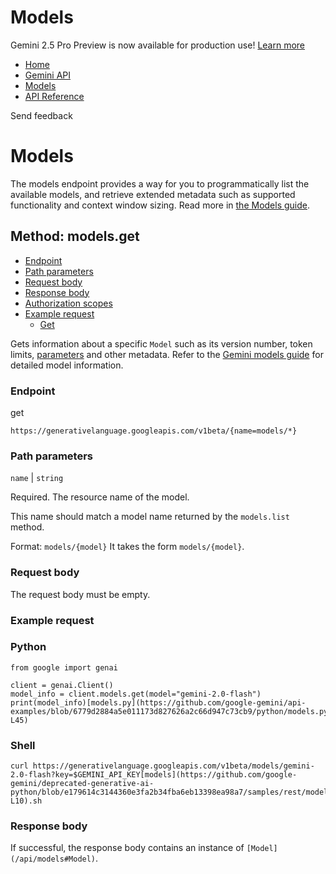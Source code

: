 # Models






Gemini 2.5 Pro Preview is now available for production use! [Learn more](https://blog.google/technology/google-deepmind/gemini-model-thinking-updates-march-2025/)



* [Home](https://ai.google.dev/)
* [Gemini API](https://ai.google.dev/gemini-api)
* [Models](https://ai.google.dev/gemini-api/docs)
* [API Reference](https://ai.google.dev/api)



Send feedback

# Models



The models endpoint provides a way for you to programmatically list the available models, and retrieve extended metadata such as supported functionality and context window sizing. Read more in [the Models guide](https://ai.google.dev/gemini-api/docs/models/gemini).

## Method: models.get




* [Endpoint](#body.HTTP_TEMPLATE)
* [Path parameters](#body.PATH_PARAMETERS)
* [Request body](#body.request_body)
* [Response body](#body.response_body)
* [Authorization scopes](#body.aspect)
* [Example request](#body.codeSnippets)
  + [Get](#body.codeSnippets.group)


Gets information about a specific `Model` such as its version number, token limits, [parameters](https://ai.google.dev/gemini-api/docs/models/generative-models#model-parameters) and other metadata. Refer to the [Gemini models guide](https://ai.google.dev/gemini-api/docs/models/gemini) for detailed model information.


### Endpoint

get

`https://generativelanguage.googleapis.com/v1beta/{name=models/*}`


  



### Path parameters

 `name` |
`string`


Required. The resource name of the model.

This name should match a model name returned by the `models.list` method.

Format: `models/{model}` It takes the form `models/{model}`.





### Request body

The request body must be empty.



### Example request

### Python

```
from google import genai

client = genai.Client()
model_info = client.models.get(model="gemini-2.0-flash")
print(model_info)[models.py](https://github.com/google-gemini/api-examples/blob/6779d2884a5e011173d827626a2c66d947c73cb9/python/models.py#L41-L45)
```



### Shell

```
curl https://generativelanguage.googleapis.com/v1beta/models/gemini-2.0-flash?key=$GEMINI_API_KEY[models](https://github.com/google-gemini/deprecated-generative-ai-python/blob/e179614c3144360e3fa2b34fba6eb13398ea98a7/samples/rest/models.sh#L9-L10).sh
```





### Response body

If successful, the response body contains an instance of `[Model](/api/models#Model)`.




